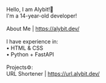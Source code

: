 Hello, I am Alybit!👋<br>
I'm a 14-year-old developer!<br><br>
About Me | https://alybit.dev/<br><br>
I have experience in:<br>
• HTML & CSS<br>
• Python + FastAPI<br><br>
Projects⚙️:<br>
URL Shortener | https://url.alybit.dev/
